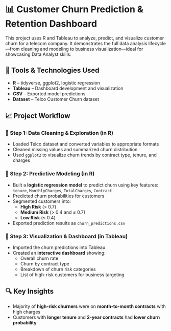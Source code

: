 # 📊 Customer Churn Prediction & Retention Dashboard
This project uses R and Tableau to analyze, predict, and visualize customer churn for a telecom company. It demonstrates the full data analysis lifecycle—from cleaning and modeling to business visualization—ideal for showcasing Data Analyst skills.

## 🧰 Tools & Technologies Used

- **R** – tidyverse, ggplot2, logistic regression  
- **Tableau** – Dashboard development and visualization  
- **CSV** – Exported model predictions  
- **Dataset** – Telco Customer Churn dataset

## 📈 Project Workflow

### 🔹 Step 1: Data Cleaning & Exploration (in R)
- Loaded Telco dataset and converted variables to appropriate formats
- Cleaned missing values and summarized churn distribution
- Used `ggplot2` to visualize churn trends by contract type, tenure, and charges

### 🔹 Step 2: Predictive Modeling (in R)
- Built a **logistic regression model** to predict churn using key features:  
  `tenure`, `MonthlyCharges`, `TotalCharges`, `Contract`
- Predicted churn probabilities for customers
- Segmented customers into:
  - **High Risk** (> 0.7)
  - **Medium Risk** (> 0.4 and ≤ 0.7)
  - **Low Risk** (≤ 0.4)
- Exported prediction results as `churn_predictions.csv`

### 🔹 Step 3: Visualization & Dashboard (in Tableau)
- Imported the churn predictions into Tableau
- Created an **interactive dashboard** showing:
  - Overall churn rate
  - Churn by contract type
  - Breakdown of churn risk categories
  - List of high-risk customers for business targeting

## 🔍 Key Insights

- Majority of **high-risk churners** were on **month-to-month contracts** with high charges  
- Customers with **longer tenure** and **2-year contracts** had **lower churn probability**



